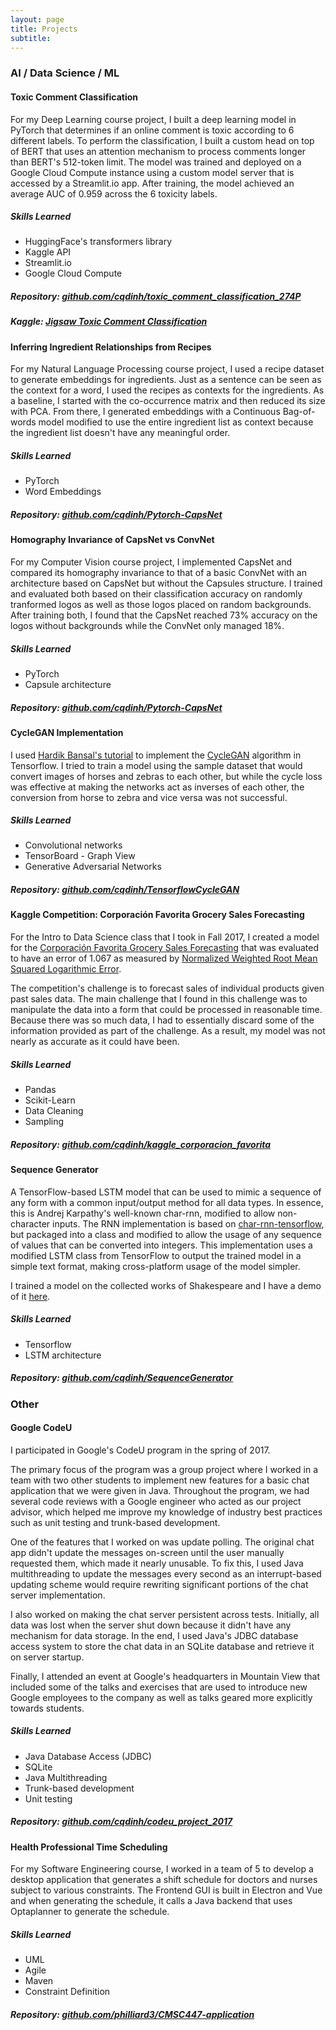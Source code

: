 ```yaml
---
layout: page
title: Projects
subtitle:
---
```

### AI / Data Science / ML

#### Toxic Comment Classification
For my Deep Learning course project, I built a deep learning model in PyTorch that determines if an online comment is toxic according to 6 different labels. To perform the classification, I built a custom head on top of BERT that uses an attention mechanism to process comments longer than BERT's 512-token limit. The model was trained and deployed on a Google Cloud Compute instance using a custom model server that is accessed by a Streamlit.io app. After training, the model achieved an average AUC of 0.959 across the 6 toxicity labels.

##### Skills Learned
* HuggingFace's transformers library
* Kaggle API
* Streamlit.io
* Google Cloud Compute

##### Repository: <a href="http://github.com/cqdinh/toxic_comment_classification_274P">github.com/cqdinh/toxic_comment_classification_274P</a>
##### Kaggle: <a href="https://www.kaggle.com/c/jigsaw-toxic-comment-classification-challenge/">Jigsaw Toxic Comment Classification</a>

#### Inferring Ingredient Relationships from Recipes
For my Natural Language Processing course project, I used a recipe dataset to generate embeddings for ingredients. Just as a sentence can be seen as the context for a word, I used the recipes as contexts for the ingredients. As a baseline, I started with the co-occurrence matrix and then reduced its size with PCA. From there, I generated embeddings with a Continuous Bag-of-words model modified to use the entire ingredient list as context because the ingredient list doesn't have any meaningful order. 

##### Skills Learned
* PyTorch
* Word Embeddings

##### Repository: <a href="https://github.com/cqdinh/Pytorch-CapsNet">github.com/cqdinh/Pytorch-CapsNet</a>



#### Homography Invariance of CapsNet vs ConvNet
For my Computer Vision course project, I implemented CapsNet and compared its homography invariance to that of a basic ConvNet with an architecture based on CapsNet but without the Capsules structure. I trained and evaluated both based on their classification accuracy on randomly tranformed logos as well as those logos placed on random backgrounds. After training both, I found that the CapsNet reached 73% accuracy on the logos without backgrounds while the ConvNet only managed 18%. 

##### Skills Learned
* PyTorch
* Capsule architecture

##### Repository: <a href="https://github.com/cqdinh/Pytorch-CapsNet">github.com/cqdinh/Pytorch-CapsNet</a>



#### CycleGAN Implementation
I used <a href="https://hardikbansal.github.io/CycleGANBlog/">Hardik Bansal's tutorial</a> to implement the <a href="https://junyanz.github.io/CycleGAN/">CycleGAN</a> algorithm in Tensorflow. I tried to train a model using the sample dataset that would convert images of horses and zebras to each other, but while the cycle loss was effective at making the networks act as inverses of each other, the conversion from horse to zebra and vice versa was not successful.
##### Skills Learned
* Convolutional networks
* TensorBoard - Graph View
* Generative Adversarial Networks

##### Repository: <a href="https://github.com/cqdinh/TensorflowCycleGAN">github.com/cqdinh/TensorflowCycleGAN</a>



#### Kaggle Competition: Corporación Favorita Grocery Sales Forecasting
For the Intro to Data Science class that I took in Fall 2017, I created a model for the <a href="https://www.kaggle.com/c/favorita-grocery-sales-forecasting">Corporación Favorita Grocery Sales Forecasting</a> that was evaluated to have an error of 1.067 as measured by <a href="https://www.kaggle.com/c/favorita-grocery-sales-forecasting#evaluation">Normalized Weighted Root Mean Squared Logarithmic Error</a>.

The competition's challenge is to forecast sales of individual products given past sales data. The main challenge that I found in this challenge was to manipulate the data into a form that could be processed in reasonable time. Because there was so much data, I had to essentially discard some of the information provided as part of the challenge. As a result, my model was not nearly as accurate as it could have been.

##### Skills Learned
* Pandas
* Scikit-Learn
* Data Cleaning
* Sampling

##### Repository: <a href="https://github.com/cqdinh/kaggle_corporacion_favorita">github.com/cqdinh/kaggle_corporacion_favorita</a>



#### Sequence Generator
A TensorFlow-based LSTM model that can be used to mimic a sequence of any form with a common input/output method for all data types.
In essence, this is Andrej Karpathy's well-known char-rnn, modified to allow non-character inputs. 
The RNN implementation is based on <a href="https://github.com/sherjilozair/char-rnn-tensorflow">char-rnn-tensorflow</a>, but packaged into a class and modified to allow the usage of any sequence of values that can be converted into integers.
This implementation uses a modified LSTM class from TensorFlow to output the trained model in a simple text format, making cross-platform usage of the model simpler.

I trained a model on the collected works of Shakespeare and I have a demo of it <a href="https://cqdinh.github.io/projects/sequence_generator/">here</a>.
##### Skills Learned
* Tensorflow
* LSTM architecture

##### Repository: <a href="https://github.com/cqdinh/SequenceGenerator">github.com/cqdinh/SequenceGenerator</a>



### Other

#### Google CodeU
I participated in Google's CodeU program in the spring of 2017.

The primary focus of the program was a group project where I worked in a team with two other students to implement new features for a basic chat application that we were given in Java. Throughout the program, we had several code reviews with a Google engineer who acted as our project advisor, which helped me improve my knowledge of industry best practices such as unit testing and trunk-based development.

One of the features that I worked on was update polling. The original chat app didn't update the messages on-screen until the user manually requested them, which made it nearly unusable. To fix this, I used Java multithreading to update the messages every second as an interrupt-based updating scheme would require rewriting significant portions of the chat server implementation.

I also worked on making the chat server persistent across tests. Initially, all data was lost when the server shut down because it didn't have any mechanism for data storage. In the end, I used Java's JDBC database access system to store the chat data in an SQLite database and retrieve it on server startup.

Finally, I attended an event at Google's headquarters in Mountain View that included some of the talks and exercises that are used to introduce new Google employees to the company as well as talks geared more explicitly towards students.
##### Skills Learned
* Java Database Access (JDBC)
* SQLite
* Java Multithreading
* Trunk-based development
* Unit testing

##### Repository: <a href="https://github.com/cqdinh/codeu_project_2017">github.com/cqdinh/codeu_project_2017</a>



#### Health Professional Time Scheduling
For my Software Engineering course, I worked in a team of 5 to develop a desktop application that generates a shift schedule for doctors and nurses subject to various constraints. The Frontend GUI is built in Electron and Vue and when generating the schedule, it calls a Java backend that uses Optaplanner to generate the schedule.

##### Skills Learned
* UML
* Agile
* Maven
* Constraint Definition

##### Repository: <a href="https://github.com/philliard3/CMSC447-application">github.com/philliard3/CMSC447-application</a>
